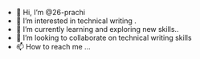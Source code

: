 - 👋 Hi, I’m @26-prachi
- 👀 I’m interested in technical writing .
- 🌱 I’m currently learning and exploring new skills..
- 💞️ I’m looking to collaborate on technical writing skills
- 📫 How to reach me ...

<!---
26-prachi/26-prachi is a ✨ special ✨ repository because its `README.md` (this file) appears on your GitHub profile.
You can click the Preview link to take a look at your changes.
--->
